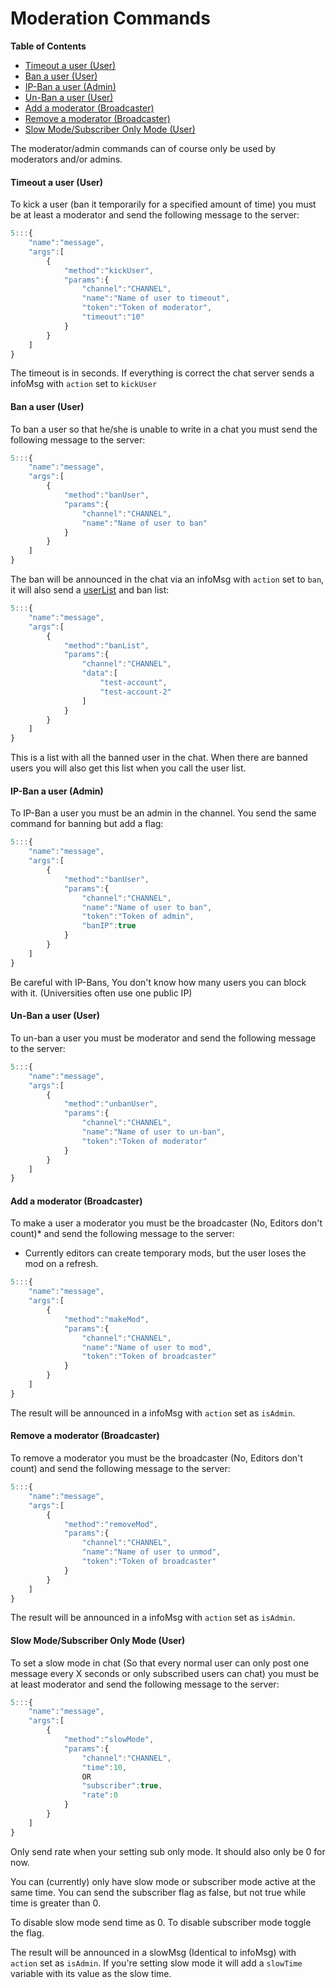 # Moderation Commands

**Table of Contents** 

- [Timeout a user (User)](#timeout-a-user-user)
- [Ban a user (User)](#ban-a-user-user)
- [IP-Ban a user (Admin)](#ip-ban-a-user-admin)
- [Un-Ban a user (User)](#un-ban-a-user-user)
- [Add a moderator (Broadcaster)](#add-a-moderator-broadcaster)
- [Remove a moderator (Broadcaster)](#remove-a-moderator-broadcaster)
- [Slow Mode/Subscriber Only Mode (User)](#slow-modesubscriber-only-mode-user)

The moderator/admin commands can of course only be used by moderators and/or admins.

#### Timeout a user (User)

To kick a user (ban it temporarily for a specified amount of time) you must be at least a moderator and send the following message to the server:

```javascript
5:::{
    "name":"message",
    "args":[
        {
            "method":"kickUser",
            "params":{
                "channel":"CHANNEL",
                "name":"Name of user to timeout",
                "token":"Token of moderator",
                "timeout":"10"
            }
        }
    ]
}
```

The timeout is in seconds. If everything is correct the chat server sends a infoMsg with `action` set to `kickUser`

#### Ban a user (User)

To ban a user so that he/she is unable to write in a chat you must send the following message to the server:

```javascript
5:::{
    "name":"message",
    "args":[
        {
            "method":"banUser",
            "params":{
                "channel":"CHANNEL",
                "name":"Name of user to ban"
            }
        }
    ]
}
```

The ban will be announced in the chat via an infoMsg with `action` set to `ban`, it will also send a [userList](./user.md#user-list) and ban list:

```javascript
5:::{
    "name":"message",
    "args":[
        {
            "method":"banList",
            "params":{
                "channel":"CHANNEL",
                "data":[
                    "test-account",
                    "test-account-2"
                ]
            }
        }
    ]
}
```

This is a list with all the banned user in the chat. When there are banned users you will also get this list when you call the user list.

#### IP-Ban a user (Admin)

To IP-Ban a user you must be an admin in the channel. You send the same command for banning but add a flag:

```javascript
5:::{
    "name":"message",
    "args":[
        {
            "method":"banUser",
            "params":{
                "channel":"CHANNEL",
                "name":"Name of user to ban",
                "token":"Token of admin",
                "banIP":true
            }
        }
    ]
}
```

Be careful with IP-Bans, You don't know how many users you can block with it. (Universities often use one public IP)

#### Un-Ban a user (User)

To un-ban a user you must be moderator and send the following message to the server:

```javascript
5:::{
    "name":"message",
    "args":[
        {
            "method":"unbanUser",
            "params":{
                "channel":"CHANNEL",
                "name":"Name of user to un-ban",
                "token":"Token of moderator"
            }
        }
    ]
}
```

#### Add a moderator (Broadcaster)

To make a user a moderator you must be the broadcaster (No, Editors don't count)* and send the following message to the server:

* Currently editors can create temporary mods, but the user loses the mod on a refresh.

```javascript
5:::{
    "name":"message",
    "args":[
        {
            "method":"makeMod",
            "params":{
                "channel":"CHANNEL",
                "name":"Name of user to mod",
                "token":"Token of broadcaster"
            }
        }
    ]
}
```

The result will be announced in a infoMsg with `action` set as `isAdmin`.

#### Remove a moderator (Broadcaster)

To remove a moderator you must be the broadcaster (No, Editors don't count) and send the following message to the server:

```javascript
5:::{
    "name":"message",
    "args":[
        {
            "method":"removeMod",
            "params":{
                "channel":"CHANNEL",
                "name":"Name of user to unmod",
                "token":"Token of broadcaster"
            }
        }
    ]
}
```

The result will be announced in a infoMsg with `action` set as `isAdmin`.

#### Slow Mode/Subscriber Only Mode (User)

To set a slow mode in chat (So that every normal user can only post one message every X seconds or only subscribed users can chat) you must be at least moderator and send the following message to the server:

```javascript
5:::{
    "name":"message",
    "args":[
        {
            "method":"slowMode",
            "params":{
                "channel":"CHANNEL",
                "time":10,
                OR
                "subscriber":true,
                "rate":0
            }
        }
    ]
}
```
Only send rate when your setting sub only mode. It should also only be 0 for now.

You can (currently) only have slow mode or subscriber mode active at the same time. You can send the subscriber flag as false, but not true while time is greater than 0.

To disable slow mode send time as 0. To disable subscriber mode toggle the flag.

The result will be announced in a slowMsg (Identical to infoMsg) with `action` set as `isAdmin`. If you're setting slow mode it will add a `slowTime` variable with its value as the slow time.
